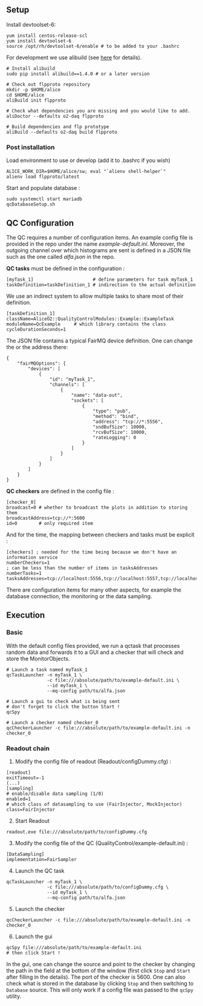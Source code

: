 ## Setup

Install devtoolset-6:

```
yum install centos-release-scl
yum install devtoolset-6
source /opt/rh/devtoolset-6/enable # to be added to your .bashrc
```

For development we use alibuild (see [here](https://alisw.github.io/alibuild/o2-tutorial.html) for details). 

```
# Install alibuild
sudo pip install alibuild==1.4.0 # or a later version

# Check out flpproto repository
mkdir -p $HOME/alice
cd $HOME/alice
aliBuild init flpproto

# Check what dependencies you are missing and you would like to add.
aliDoctor --defaults o2-daq flpproto

# Build dependencies and flp prototype
aliBuild --defaults o2-daq build flpproto
```

### Post installation 

Load environment to use or develop (add it to .bashrc if you wish)

    ALICE_WORK_DIR=$HOME/alice/sw; eval "`alienv shell-helper`" 
    alienv load flpproto/latest

Start and populate database : 

```
sudo systemctl start mariadb
qcDatabaseSetup.sh
```

## QC Configuration

The QC requires a number of configuration items. An example config file is
provided in the repo under the name _example-default.ini_. Moreover, the
outgoing channel over which histograms are sent is defined in a JSON
file such as the one called _alfa.json_ in the repo.

**QC tasks** must be defined in the configuration :

```
[myTask_1]                      # define parameters for task myTask_1
taskDefinition=taskDefinition_1 # indirection to the actual definition
```

We use an indirect system to allow multiple tasks to share
most of their definition.

```
[taskDefinition_1]
className=AliceO2::QualityControlModules::Example::ExampleTask
moduleName=QcExample     # which library contains the class
cycleDurationSeconds=1
```

The JSON file contains a typical FairMQ device definition. One can
 change the or the address there:
```
{
    "fairMQOptions": {
        "devices": [
            {
                "id": "myTask_1",
                "channels": [
                    {
                        "name": "data-out",
                        "sockets": [
                            {
                                "type": "pub",
                                "method": "bind",
                                "address": "tcp://*:5556",
                                "sndBufSize": 10000,
                                "rcvBufSize": 10000,
                                "rateLogging": 0
                            }
                        ]
                    }
                ]
            }
        ]
    }
}
```

**QC checkers** are defined in the config file :

```
[checker_0]
broadcast=0 # whether to broadcast the plots in addition to storing them
broadcastAddress=tcp://*:5600
id=0        # only required item
```

And for the time, the mapping between checkers and tasks must be explicit :

```
[checkers] ; needed for the time being because we don't have an information service
numberCheckers=1
; can be less than the number of items in tasksAddresses
numberTasks=1
tasksAddresses=tcp://localhost:5556,tcp://localhost:5557,tcp://localhost:5558,tcp://localhost:5559
```

There are configuration items for many other aspects, for example the
database connection, the monitoring or the data sampling.

## Execution

### Basic
With the default config files provided, we run a qctask that processes
random data and forwards it to a GUI and a checker that will check and
store the MonitorObjects.

```
# Launch a task named myTask_1
qcTaskLauncher -n myTask_1 \
               -c file:///absolute/path/to/example-default.ini \
               --id myTask_1 \
               --mq-config path/to/alfa.json

# Launch a gui to check what is being sent
# don't forget to click the button Start !
qcSpy

# Launch a checker named checker_0
qcCheckerLauncher -c file:///absolute/path/to/example-default.ini -n checker_0
```

### Readout chain

1. Modify the config file of readout (Readout/configDummy.cfg) :
```
[readout]
exitTimeout=-1
(...)
[sampling]
# enable/disable data sampling (1/0)
enabled=1
# which class of datasampling to use (FairInjector, MockInjector)
class=FairInjector
```
2. Start Readout
```
readout.exe file:///absolute/path/to/configDummy.cfg
```
3. Modify the config file of the QC (QualityControl/example-default.ini) :
```
[DataSampling]
implementation=FairSampler
```
4. Launch the QC task
```
qcTaskLauncher -n myTask_1 \
               -c file:///absolute/path/to/configDummy.cfg \
               --id myTask_1 \
               --mq-config path/to/alfa.json
```
5. Launch the checker
```
qcCheckerLauncher -c file:///absolute/path/to/example-default.ini -n checker_0
```
6. Launch the gui
```
qcSpy file:///absolute/path/to/example-default.ini
# then click Start !
```
In the gui, one can change the source and point to the checker by
changing the path in the field at the bottom of the window (first click
`Stop` and `Start` after filling in the details). The port of the checker
is 5600.
One can also check what is stored in the database by clicking `Stop`
and then switching to `Database` source. This will only work if a config
file was passed to the `qcSpy` utility.
